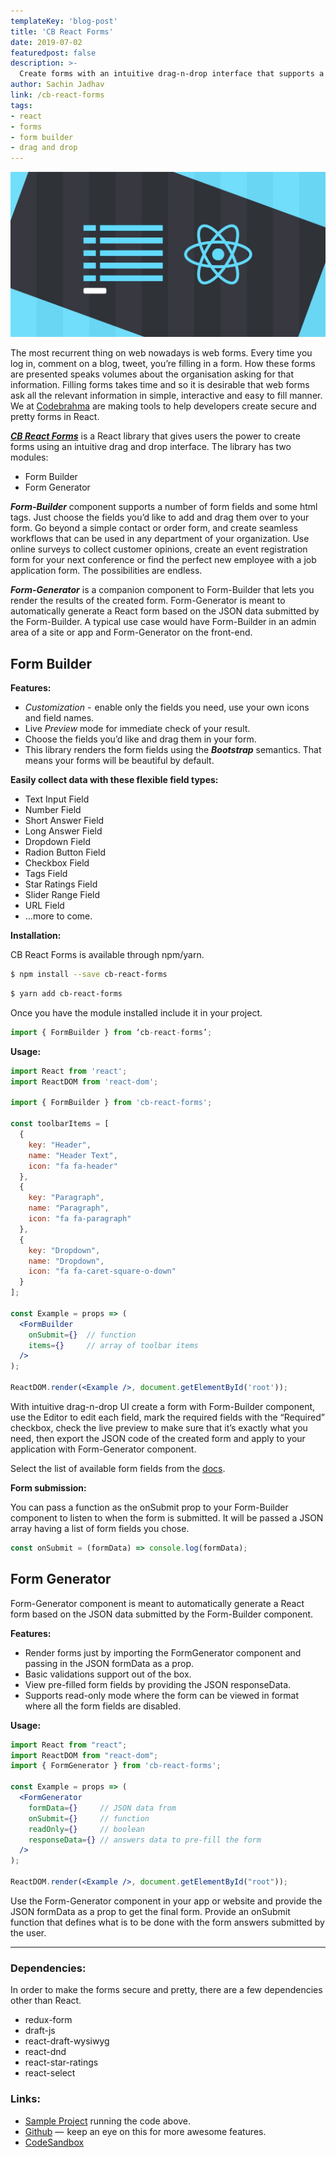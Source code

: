 ```yaml
---
templateKey: 'blog-post'
title: 'CB React Forms'
date: 2019-07-02
featuredpost: false
description: >-
  Create forms with an intuitive drag-n-drop interface that supports a number of form fields with built-in validations.
author: Sachin Jadhav
link: /cb-react-forms
tags:
- react 
- forms
- form builder
- drag and drop
---
```


![Forms with React](./images/cb-react-forms-hero.jpeg)

The most recurrent thing on web nowadays is web forms. Every time you log in, comment on a blog, tweet, you’re filling in a form. How these forms are presented speaks volumes about the organisation asking for that information. Filling forms takes time and so it is desirable that web forms ask all the relevant information in simple, interactive and easy to fill manner. We at [Codebrahma](/react-js-development) are making tools to help developers create secure and pretty forms in React. 

[**_CB React Forms_**](https://github.com/Codebrahma/cb-react-forms)  is a React library that gives users the power to create forms using an intuitive drag and drop interface. The library has two modules:

- Form Builder
- Form Generator

**_Form-Builder_**  component supports a number of form fields and some html tags. Just choose the fields you’d like to add and drag them over to your form. Go beyond a simple contact or order form, and create seamless workflows that can be used in any department of your organization. Use online surveys to collect customer opinions, create an event registration form for your next conference or find the perfect new employee with a job application form. The possibilities are endless.

**_Form-Generator_**  is a companion component to Form-Builder that lets you render the results of the created form. Form-Generator is meant to automatically generate a React form based on the JSON data submitted by the Form-Builder. A typical use case would have Form-Builder in an admin area of a site or app and Form-Generator on the front-end.


## Form Builder

**Features:**

-  _Customization_ -  enable only the fields you need, use your own icons and field names.
- Live _Preview_ mode for immediate check of your result.
- Choose the fields you’d like and drag them in your form.
- This library renders the form fields using the **_Bootstrap_** semantics. That means your forms will be beautiful by default.

**Easily collect data with these flexible field types:**

- Text Input Field
- Number Field
- Short Answer Field
- Long Answer Field
- Dropdown Field
- Radion Button Field
- Checkbox Field
- Tags Field
- Star Ratings Field
- Slider Range Field
- URL Field
- …more to come.

**Installation:**

CB React Forms is available through npm/yarn.

```bash
$ npm install --save cb-react-forms
```
```bash
$ yarn add cb-react-forms
```

Once you have the module installed include it in your project.

```jsx
import { FormBuilder } from ‘cb-react-forms’;
```

 **Usage:**

```jsx
import React from 'react';
import ReactDOM from 'react-dom';

import { FormBuilder } from 'cb-react-forms';

const toolbarItems = [
  {
    key: "Header",
    name: "Header Text",
    icon: "fa fa-header"
  },
  {
    key: "Paragraph",
    name: "Paragraph",
    icon: "fa fa-paragraph"
  },
  {
    key: "Dropdown",
    name: "Dropdown",
    icon: "fa fa-caret-square-o-down"
  }
];

const Example = props => (
  <FormBuilder 
    onSubmit={}  // function
    items={}     // array of toolbar items
  />
);

ReactDOM.render(<Example />, document.getElementById('root'));
```

With intuitive drag-n-drop UI create a form with Form-Builder component, use the Editor to edit each field, mark the required fields with the “Required” checkbox, check the live preview to make sure that it’s exactly what you need, then export the JSON code of the created form and apply to your application with Form-Generator component.

Select the list of available form fields from the  [docs](https://github.com/Codebrahma/cb-react-forms#list-of-toolbar-items).

**Form submission:**

You can pass a function as the onSubmit prop to your Form-Builder component to listen to when the form is submitted. It will be passed a JSON array having a list of form fields you chose.

```jsx
const onSubmit = (formData) => console.log(formData);
```

## **Form Generator**

Form-Generator component is meant to automatically generate a React form based on the JSON data submitted by the Form-Builder component.

**Features:**

- Render forms just by importing the FormGenerator component and passing in the JSON formData as a prop.
- Basic validations support out of the box.
- View pre-filled form fields by providing the JSON responseData.
- Supports read-only mode where the form can be viewed in format where all the form fields are disabled.

**Usage:**

```jsx
import React from "react";
import ReactDOM from "react-dom";
import { FormGenerator } from 'cb-react-forms';
 
const Example = props => (
  <FormGenerator 
    formData={}     // JSON data from 
    onSubmit={}     // function
    readOnly={}     // boolean
    responseData={} // answers data to pre-fill the form
  />
);
 
ReactDOM.render(<Example />, document.getElementById("root"));
```

Use the Form-Generator component in your app or website and provide the JSON formData as a prop to get the final form. Provide an onSubmit function that defines what is to be done with the form answers submitted by the user.
<hr/>

### Dependencies:

In order to make the forms secure and pretty, there are a few dependencies other than React.

- redux-form
- draft-js
- react-draft-wysiwyg
- react-dnd
- react-star-ratings
- react-select

### **Links:**

- [Sample Project](https://cb-react-forms.netlify.com/) running the code above.
- [Github](https://github.com/Codebrahma/cb-react-forms) —  keep an eye on this for more awesome features.
- [CodeSandbox](https://codesandbox.io/s/cb-react-forms-xzn8w)